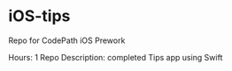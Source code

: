 # iOS-tips
Repo for CodePath iOS Prework

Hours: 1
Repo Description:  completed Tips app using Swift
